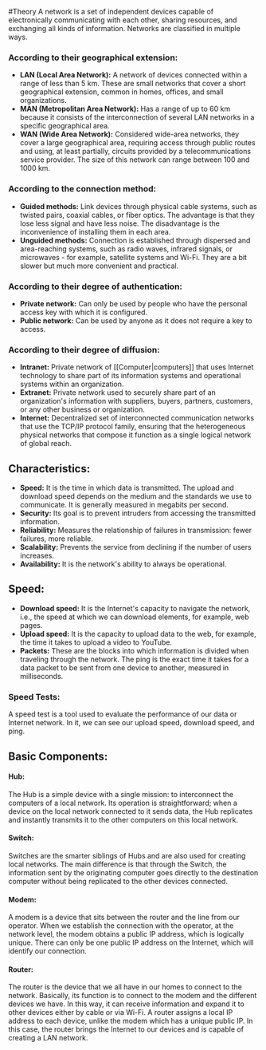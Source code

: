 #Theory 
A network is a set of independent devices capable of electronically communicating with each other, sharing resources, and exchanging all kinds of information. Networks are classified in multiple ways.
### According to their geographical extension:
- **LAN (Local Area Network):** A network of devices connected within a range of less than 5 km. These are small networks that cover a short geographical extension, common in homes, offices, and small organizations.
- **MAN (Metropolitan Area Network):** Has a range of up to 60 km because it consists of the interconnection of several LAN networks in a specific geographical area.
- **WAN (Wide Area Network):** Considered wide-area networks, they cover a large geographical area, requiring access through public routes and using, at least partially, circuits provided by a telecommunications service provider. The size of this network can range between 100 and 1000 km.
### According to the connection method:
- **Guided methods:** Link devices through physical cable systems, such as twisted pairs, coaxial cables, or fiber optics. The advantage is that they lose less signal and have less noise. The disadvantage is the inconvenience of installing them in each area.
- **Unguided methods:** Connection is established through dispersed and area-reaching systems, such as radio waves, infrared signals, or microwaves - for example, satellite systems and Wi-Fi. They are a bit slower but much more convenient and practical.
### According to their degree of authentication:
- **Private network:** Can only be used by people who have the personal access key with which it is configured.
- **Public network:** Can be used by anyone as it does not require a key to access.
### According to their degree of diffusion:
- **Intranet:** Private network of [[Computer|computers]] that uses Internet technology to share part of its information systems and operational systems within an organization.
- **Extranet:** Private network used to securely share part of an organization's information with suppliers, buyers, partners, customers, or any other business or organization.
- **Internet:** Decentralized set of interconnected communication networks that use the TCP/IP protocol family, ensuring that the heterogeneous physical networks that compose it function as a single logical network of global reach.
## Characteristics:
- **Speed:** It is the time in which data is transmitted. The upload and download speed depends on the medium and the standards we use to communicate. It is generally measured in megabits per second.
- **Security:** Its goal is to prevent intruders from accessing the transmitted information.
- **Reliability:** Measures the relationship of failures in transmission: fewer failures, more reliable.
- **Scalability:** Prevents the service from declining if the number of users increases.
- **Availability:** It is the network's ability to always be operational.
## Speed:
- **Download speed:** It is the Internet's capacity to navigate the network, i.e., the speed at which we can download elements, for example, web pages.
- **Upload speed:** It is the capacity to upload data to the web, for example, the time it takes to upload a video to YouTube.
- **Packets:** These are the blocks into which information is divided when traveling through the network. The ping is the exact time it takes for a data packet to be sent from one device to another, measured in milliseconds.
### Speed Tests:
A speed test is a tool used to evaluate the performance of our data or Internet network. In it, we can see our upload speed, download speed, and ping.
## Basic Components:
#### Hub:
The Hub is a simple device with a single mission: to interconnect the computers of a local network. Its operation is straightforward; when a device on the local network connected to it sends data, the Hub replicates and instantly transmits it to the other computers on this local network.
#### Switch:
Switches are the smarter siblings of Hubs and are also used for creating local networks. The main difference is that through the Switch, the information sent by the originating computer goes directly to the destination computer without being replicated to the other devices connected.
#### Modem:
A modem is a device that sits between the router and the line from our operator. When we establish the connection with the operator, at the network level, the modem obtains a public IP address, which is logically unique. There can only be one public IP address on the Internet, which will identify our connection.
#### Router:
The router is the device that we all have in our homes to connect to the network. Basically, its function is to connect to the modem and the different devices we have. In this way, it can receive information and expand it to other devices either by cable or via Wi-Fi. A router assigns a local IP address to each device, unlike the modem which has a unique public IP. In this case, the router brings the Internet to our devices and is capable of creating a LAN network.